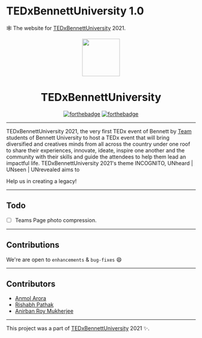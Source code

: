 # TEDxBennettUniversity 1.0
🕸️ The website for [TEDxBennettUniversity](https://tedxbennettuniversity.com/) 2021.



<div align="center">
 
<a href="https://tedxbennettuniversity.com/"><img src="https://tedxbennettuniversity.com/assets_teams/img/Transparent.png" width=100; margin=auto auto/></a>

 # TEDxBennettUniversity
 
[![forthebadge](https://forthebadge.com/images/badges/uses-html.svg)](https://tedxbennettuniversity.com/)
[![forthebadge](https://forthebadge.com/images/badges/made-with-javascript.svg)](https://tedxbennettuniversity.com/)

 
</div> 


--------
TEDxBennettUniversity 2021, the very first TEDx event of Bennett by [Team](https://tedxbennettuniversity.com/team) students of Bennett University to host a TEDx event that will bring diversified and creatives minds from all across the country under one roof to share their experiences, innovate, ideate, inspire one another and the community with their skills and guide the attendees to help them lead an impactful life. TEDxBennettUniversity 2021's theme INCOGNITO, UNheard | UNseen | UNrevealed aims to 

Help us in creating a legacy!

-----------------------------------------------
## Todo
- [ ] Teams Page photo compression.

-----------------------------------------------

## Contributions

 We're are open to `enhancements` & `bug-fixes` :smile: 

-----------------------------------------------

## Contributors

- [Anmol Arora](https://github.com/ANMOLCODES)
- [Rishabh Pathak](https://github.com/RishabhPathak1211)
- [Anirban Roy Mukherjee](https://github.com/AnirbanRM)

-----------------------------------------------

This project was a part of [TEDxBennettUniversity](https://tedxbennettuniversity.com/) 2021 ✨.
